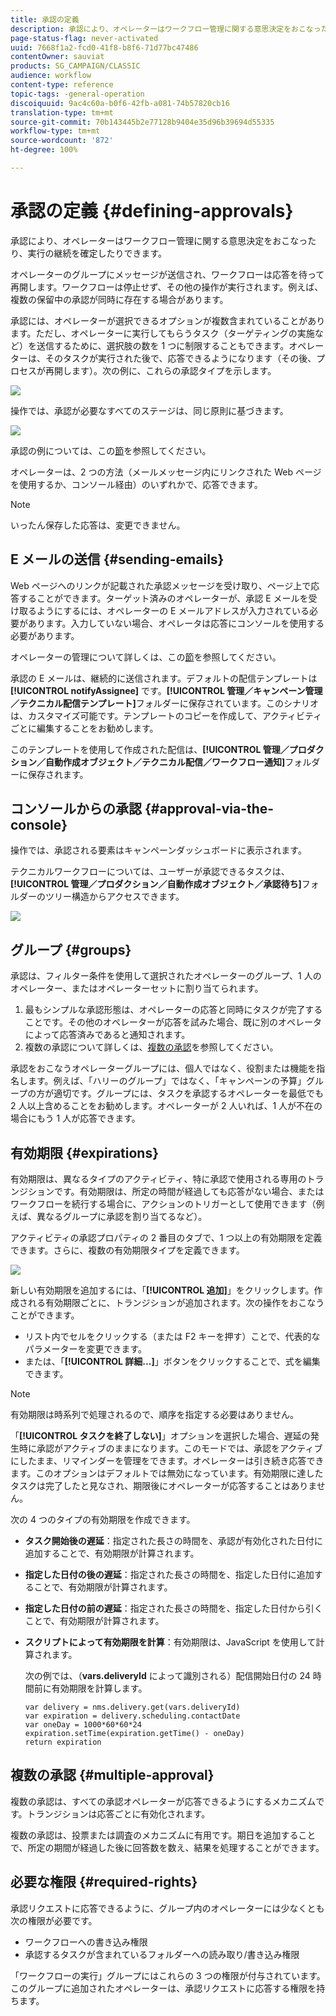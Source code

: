 ```yaml
---
title: 承認の定義
description: 承認により、オペレーターはワークフロー管理に関する意思決定をおこなったり、実行の継続を確定したりできます。
page-status-flag: never-activated
uuid: 7668f1a2-fcd0-41f8-b8f6-71d77bc47486
contentOwner: sauviat
products: SG_CAMPAIGN/CLASSIC
audience: workflow
content-type: reference
topic-tags: -general-operation
discoiquuid: 9ac4c60a-b0f6-42fb-a081-74b57820cb16
translation-type: tm+mt
source-git-commit: 70b143445b2e77128b9404e35d96b39694d55335
workflow-type: tm+mt
source-wordcount: '872'
ht-degree: 100%

---
```



# 承認の定義 {#defining-approvals}

承認により、オペレーターはワークフロー管理に関する意思決定をおこなったり、実行の継続を確定したりできます。

オペレーターのグループにメッセージが送信され、ワークフローは応答を待って再開します。ワークフローは停止せず、その他の操作が実行されます。例えば、複数の保留中の承認が同時に存在する場合があります。

承認には、オペレーターが選択できるオプションが複数含まれていることがあります。ただし、オペレーターに実行してもらうタスク（ターゲティングの実施など）を送信するために、選択肢の数を 1 つに制限することもできます。オペレーターは、そのタスクが実行された後で、応答できるようになります（その後、プロセスが再開します）。次の例に、これらの承認タイプを示します。

![](assets/validation-1.png)

操作では、承認が必要なすべてのステージは、同じ原則に基づきます。

![](assets/validation-1-in-op.png)

承認の例については、この[節](../../campaign/using/marketing-campaign-approval.md#checking-and-approving-deliveries)を参照してください。

オペレーターは、2 つの方法（メールメッセージ内にリンクされた Web ページを使用するか、コンソール経由）のいずれかで、応答できます。

>[!NOTE]
>
>いったん保存した応答は、変更できません。

## E メールの送信 {#sending-emails}

Web ページへのリンクが記載された承認メッセージを受け取り、ページ上で応答することができます。ターゲット済みのオペレーターが、承認 E メールを受け取るようにするには、オペレーターの E メールアドレスが入力されている必要があります。入力していない場合、オペレータは応答にコンソールを使用する必要があります。

オペレーターの管理について詳しくは、この[節](../../platform/using/access-management.md)を参照してください。

承認の E メールは、継続的に送信されます。デフォルトの配信テンプレートは **[!UICONTROL notifyAssignee]** です。**[!UICONTROL 管理／キャンペーン管理／テクニカル配信テンプレート]**&#x200B;フォルダーに保存されています。このシナリオは、カスタマイズ可能です。テンプレートのコピーを作成して、アクティビティごとに編集することをお勧めします。

このテンプレートを使用して作成された配信は、**[!UICONTROL 管理／プロダクション／自動作成オブジェクト／テクニカル配信／ワークフロー通知]**&#x200B;フォルダーに保存されます。

## コンソールからの承認 {#approval-via-the-console}

操作では、承認される要素はキャンペーンダッシュボードに表示されます。

テクニカルワークフローについては、ユーザーが承認できるタスクは、**[!UICONTROL 管理／プロダクション／自動作成オブジェクト／承認待ち]**&#x200B;フォルダーのツリー構造からアクセスできます。

![](assets/validation-node.png)

## グループ {#groups}

承認は、フィルター条件を使用して選択されたオペレーターのグループ、1 人のオペレーター、またはオペレーターセットに割り当てられます。

1. 最もシンプルな承認形態は、オペレーターの応答と同時にタスクが完了することです。その他のオペレーターが応答を試みた場合、既に別のオペレータによって応答済みであると通知されます。
1. 複数の承認について詳しくは、[複数の承認](#multiple-approval)を参照してください。

承認をおこなうオペレーターグループには、個人ではなく、役割または機能を指名します。例えば、「ハリーのグループ」ではなく、「キャンペーンの予算」グループの方が適切です。グループには、タスクを承認するオペレーターを最低でも 2 人以上含めることをお勧めします。オペレーターが 2 人いれば、1 人が不在の場合にもう 1 人が応答できます。

## 有効期限 {#expirations}

有効期限は、異なるタイプのアクティビティ、特に承認で使用される専用のトランジションです。有効期限は、所定の時間が経過しても応答がない場合、またはワークフローを続行する場合に、アクションのトリガーとして使用できます（例えば、異なるグループに承認を割り当てるなど）。

アクティビティの承認プロパティの 2 番目のタブで、1 つ以上の有効期限を定義できます。さらに、複数の有効期限タイプを定義できます。

![](assets/expiration.png)

新しい有効期限を追加するには、「**[!UICONTROL 追加]**」をクリックします。作成される有効期限ごとに、トランジションが追加されます。次の操作をおこなうことができます。

* リスト内でセルをクリックする（または F2 キーを押す）ことで、代表的なパラメーターを変更できます。
* または、「**[!UICONTROL 詳細...]**」ボタンをクリックすることで、式を編集できます。

>[!NOTE]
>
>有効期限は時系列で処理されるので、順序を指定する必要はありません。

「**[!UICONTROL タスクを終了しない]**」オプションを選択した場合、遅延の発生時に承認がアクティブのままになります。このモードでは、承認をアクティブにしたまま、リマインダーを管理をできます。オペレーターは引き続き応答できます。このオプションはデフォルトでは無効になっています。有効期限に達したタスクは完了したと見なされ、期限後にオペレーターが応答することはありません。

次の 4 つのタイプの有効期限を作成できます。

* **タスク開始後の遅延**：指定された長さの時間を、承認が有効化された日付に追加することで、有効期限が計算されます。
* **指定した日付の後の遅延**：指定された長さの時間を、指定した日付に追加することで、有効期限が計算されます。
* **指定した日付の前の遅延**：指定された長さの時間を、指定した日付から引くことで、有効期限が計算されます。
* **スクリプトによって有効期限を計算**：有効期限は、JavaScript を使用して計算されます。

   次の例では、（**vars.deliveryId** によって識別される）配信開始日付の 24 時間前に有効期限を計算します。

   ```
   var delivery = nms.delivery.get(vars.deliveryId)
   var expiration = delivery.scheduling.contactDate
   var oneDay = 1000*60*60*24
   expiration.setTime(expiration.getTime() - oneDay)
   return expiration
   ```

## 複数の承認 {#multiple-approval}

複数の承認は、すべての承認オペレーターが応答できるようにするメカニズムです。トランジションは応答ごとに有効化されます。

複数の承認は、投票または調査のメカニズムに有用です。期日を追加することで、所定の期間が経過した後に回答数を数え、結果を処理することができます。

## 必要な権限 {#required-rights}

承認リクエストに応答できるように、グループ内のオペレーターには少なくとも次の権限が必要です。

* ワークフローへの書き込み権限
* 承認するタスクが含まれているフォルダーへの読み取り/書き込み権限

「ワークフローの実行」グループにはこれらの 3 つの権限が付与されています。このグループに追加されたオペレーターは、承認リクエストに応答する権限を持ちます。
